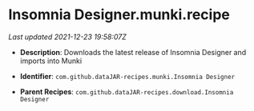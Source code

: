 # Insomnia Designer.munki.recipe

_Last updated 2021-12-23 19:58:07Z_

- **Description**: Downloads the latest release of Insomnia Designer and imports into Munki

- **Identifier**: `com.github.dataJAR-recipes.munki.Insomnia Designer`

- **Parent Recipes**: `com.github.dataJAR-recipes.download.Insomnia Designer`